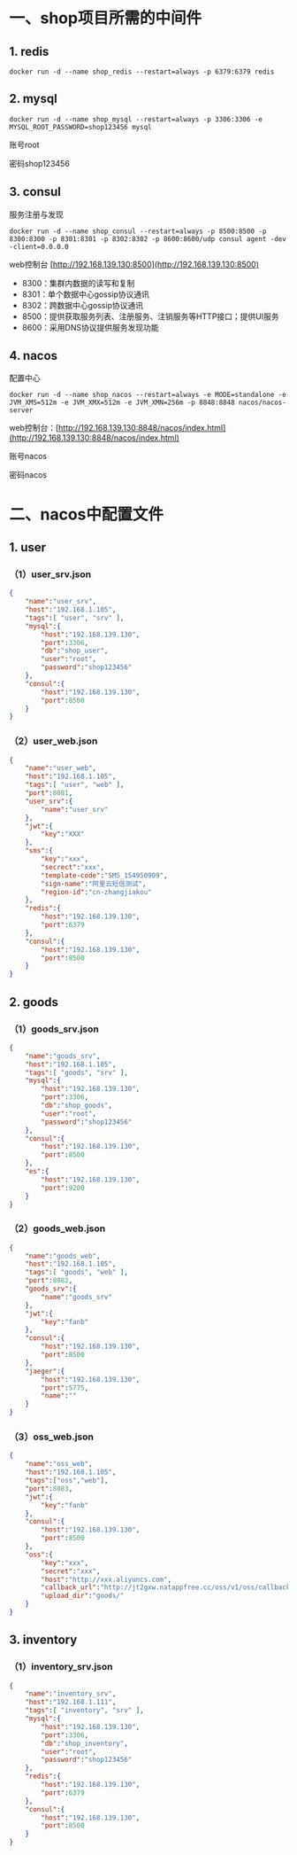 # 一、shop项目所需的中间件

## 1. redis

```shell
docker run -d --name shop_redis --restart=always -p 6379:6379 redis
```

## 2. mysql

```shell
docker run -d --name shop_mysql --restart=always -p 3306:3306 -e MYSQL_ROOT_PASSWORD=shop123456 mysql
```

账号root

密码shop123456

## 3. consul

服务注册与发现

```shell
docker run -d --name shop_consul --restart=always -p 8500:8500 -p 8300:8300 -p 8301:8301 -p 8302:8302 -p 8600:8600/udp consul agent -dev -client=0.0.0.0
```

web控制台 [http://192.168.139.130:8500](http://192.168.139.130:8500)

- 8300：集群内数据的读写和复制
- 8301：单个数据中心gossip协议通讯
- 8302：跨数据中心gossip协议通讯
- 8500：提供获取服务列表、注册服务、注销服务等HTTP接口；提供UI服务
- 8600：采用DNS协议提供服务发现功能

## 4. nacos

配置中心

```shell
docker run -d --name shop_nacos --restart=always -e MODE=standalone -e JVM_XMS=512m -e JVM_XMX=512m -e JVM_XMN=256m -p 8848:8848 nacos/nacos-server
```

web控制台：[http://192.168.139.130:8848/nacos/index.html](http://192.168.139.130:8848/nacos/index.html)

账号nacos

密码nacos

# 二、nacos中配置文件

## 1. user

### （1）user_srv.json

```json
{
    "name":"user_srv",
    "host":"192.168.1.105",
    "tags":[ "user", "srv" ],
    "mysql":{
        "host":"192.168.139.130",
        "port":3306,
        "db":"shop_user",
        "user":"root",
        "password":"shop123456"
    },
    "consul":{
        "host":"192.168.139.130",
        "port":8500
    }
}
```

### （2）user_web.json

```json
{
    "name":"user_web",
    "host":"192.168.1.105",
    "tags":[ "user", "web" ],
    "port":8081,
    "user_srv":{
        "name":"user_srv"
    },
    "jwt":{
        "key":"XXX"
    },
    "sms":{
        "key":"xxx",
        "secrect":"xxx",
        "template-code":"SMS_154950909",
        "sign-name":"阿里云短信测试",
        "region-id":"cn-zhangjiakou"
    },
    "redis":{
        "host":"192.168.139.130",
        "port":6379
    },
    "consul":{
        "host":"192.168.139.130",
        "port":8500
    }
}
```

## 2. goods

### （1）goods_srv.json

```json
{
    "name":"goods_srv",
    "host":"192.168.1.105",
    "tags":[ "goods", "srv" ],
    "mysql":{
        "host":"192.168.139.130",
        "port":3306,
        "db":"shop_goods",
        "user":"root",
        "password":"shop123456"
    },
    "consul":{
        "host":"192.168.139.130",
        "port":8500
    },
    "es":{
        "host":"192.168.139.130",
        "port":9200
    }
}
```

### （2）goods_web.json

```json
{
    "name":"goods_web",
    "host":"192.168.1.105",
    "tags":[ "goods", "web" ],
    "port":8082,
    "goods_srv":{
        "name":"goods_srv"
    },
    "jwt":{
        "key":"fanb"
    },
    "consul":{
        "host":"192.168.139.130",
        "port":8500
    },
    "jaeger":{
        "host":"192.168.139.130",
        "port":5775,
        "name":""
    }
}
```

### （3）oss_web.json

```json
{
    "name":"oss_web",
    "host":"192.168.1.105",
    "tags":["oss","web"],
    "port":8083,
    "jwt":{
        "key":"fanb"
    },
    "consul":{
        "host":"192.168.139.130",
        "port":8500
    },
    "oss":{
        "key":"xxx",
        "secret":"xxx",
        "host":"http://xxx.aliyuncs.com",
        "callback_url":"http://jt2gxw.natappfree.cc/oss/v1/oss/callback",
        "upload_dir":"goods/"
    }
}
```

## 3. inventory

### （1）inventory_srv.json
```json
{
    "name":"inventory_srv",
    "host":"192.168.1.111",
    "tags":[ "inventory", "srv" ],
    "mysql":{
        "host":"192.168.139.130",
        "port":3306,
        "db":"shop_inventory",
        "user":"root",
        "password":"shop123456"
    },
    "redis":{
        "host":"192.168.139.130",
        "port":6379
    },
    "consul":{
        "host":"192.168.139.130",
        "port":8500
    }
}
```
